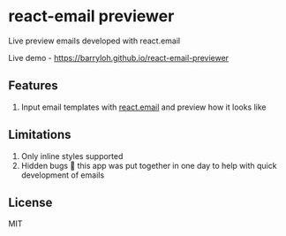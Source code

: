 # react-email previewer

Live preview emails developed with react.email

Live demo - https://barryloh.github.io/react-email-previewer

## Features

1. Input email templates with [react.email](https://react.email/) and preview how it looks like

## Limitations

1. Only inline styles supported
2. Hidden bugs 😬 this app was put together in one day to help with quick development of emails

## License

MIT